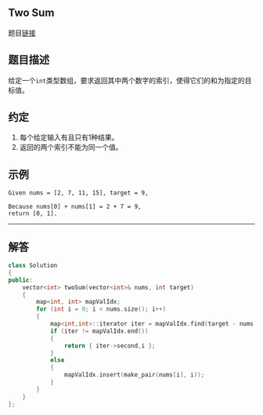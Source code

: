 ## Two Sum

题目[链接](https://leetcode.com/problems/two-sum/)

## 题目描述

给定一个`int`类型数组，要求返回其中两个数字的索引，使得它们的和为指定的目标值。

## 约定

1. 每个给定输入有且只有1种结果。
2. 返回的两个索引不能为同一个值。

## 示例

```text
Given nums = [2, 7, 11, 15], target = 9,

Because nums[0] + nums[1] = 2 + 7 = 9,
return [0, 1].
```

----

## 解答

```C++
class Solution
{
public:
    vector<int> twoSum(vector<int>& nums, int target)
    {
        map<int, int> mapValIdx;
        for (int i = 0; i < nums.size(); i++)
        {
            map<int,int>::iterator iter = mapValIdx.find(target - nums[i]);
            if (iter != mapValIdx.end())
            {
                return { iter->second,i };
            }
            else
            {
                mapValIdx.insert(make_pair(nums[i], i));
            }
        }
    }
};
```